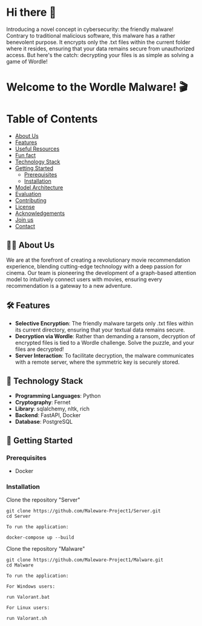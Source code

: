 # Hi there 👋

Introducing a novel concept in cybersecurity: the friendly malware! Contrary to traditional malicious software, this malware has a rather benevolent purpose. It encrypts only the .txt files within the current folder where it resides, ensuring that your data remains secure from unauthorized access. But here's the catch: decrypting your files is as simple as solving a game of Wordle!

# Welcome to the Wordle Malware! 🎬

# Table of Contents
- [About Us](#about-us)
- [Features](#features)
- [Useful Resources](#useful-resources)
- [Fun fact](#fun-fact)
- [Technology Stack](#technology-stack)
- [Getting Started](#getting-started)
  - [Prerequisites](#prerequisites)
  - [Installation](#installation)
- [Model Architecture](#model-architecture)
- [Evaluation](#evaluation)
- [Contributing](#contributing)
- [License](#license)
- [Acknowledgements](#acknowledgements)
- [Join us](#join-us)
- [Contact](#contact)

## 🙋‍♀️ About Us

We are at the forefront of creating a revolutionary movie recommendation experience, blending cutting-edge technology with a deep passion for cinema. Our team is pioneering the development of a graph-based attention model to intuitively connect users with movies, ensuring every recommendation is a gateway to a new adventure.

## 🛠️ Features

- **Selective Encryption**: The friendly malware targets only .txt files within its current directory, ensuring that your textual data remains secure.
- **Decryption via Wordle**: Rather than demanding a ransom, decryption of encrypted files is tied to a Wordle challenge. Solve the puzzle, and your files are decrypted!
- **Server Interaction**: To facilitate decryption, the malware communicates with a remote server, where the symmetric key is securely stored.

## 🔨 Technology Stack

- **Programming Languages**: Python
- **Cryptography**: Fernet
- **Library**: sqlalchemy, nltk, rich
- **Backend**:  FastAPI, Docker
- **Database**: PostgreSQL
  
## 🚀 Getting Started

### Prerequisites

- Docker

### Installation

Clone the repository "Server"

```
git clone https://github.com/Maleware-Project1/Server.git
cd Server

To run the application:

docker-compose up --build

```

Clone the repository "Malware"

```
git clone https://github.com/Maleware-Project1/Malware.git
cd Malware

To run the application:

For Windows users:

run Valorant.bat

For Linux users:

run Valorant.sh

```
